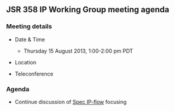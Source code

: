 ## JSR 358 IP Working Group meeting agenda

### Meeting details

*   Date & Time
    *   Thursday 15 August 2013, 1:00-2:00 pm PDT
*   Location

*   Teleconference

### Agenda

*   Continue discussion of [Spec IP-flow](https://java.net/projects/jsr358/downloads/download/Meeting%20Materials/IP-flow-v4.pdf) focusing